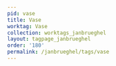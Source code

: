 ```yaml
---
pid: vase
title: Vase
worktag: Vase
collection: worktags_janbrueghel
layout: tagpage_janbrueghel
order: '180'
permalink: /janbrueghel/tags/vase
---
```

